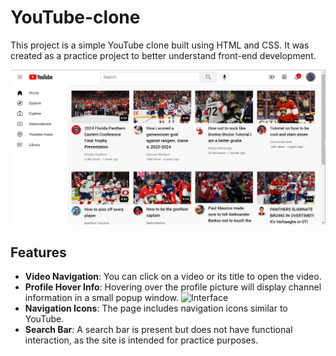 # YouTube-clone

This project is a simple YouTube clone built using HTML and CSS. It was created as a practice project to better understand front-end development.

![Interface](youtube/images/interface.png)

## Features

- **Video Navigation**: You can click on a video or its title to open the video.
- **Profile Hover Info**: Hovering over the profile picture will display channel information in a small popup window.
![Interface](youtube/images/profilepicturehover.png)
- **Navigation Icons**: The page includes navigation icons similar to YouTube.
- **Search Bar**: A search bar is present but does not have functional interaction, as the site is intended for practice purposes.

